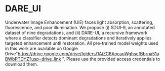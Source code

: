 # DARE_UI
Underwater Image Enhancement (UIE) faces light absorption, scattering, fluorescence, and poor illumination. We propose (i) SDUI-9, an annotated dataset of nine degradations, and (ii) DARE-UI, a recursive framework where a classifier detects dominant degradations and iteratively applies targeted enhancement until restoration. All pre-trained model weights used in this work are available on Google Drive"https://drive.google.com/drive/folders/1AiZC6AocauWghscfBbrna51aBWbPTDYZ?usp=drive_link ". Please use the provided access credentials to download them.
